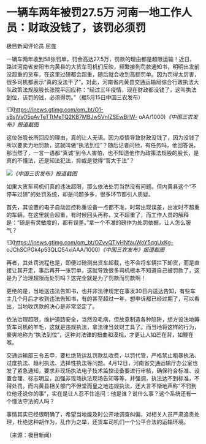 # 一辆车两年被罚27.5万 河南一地工作人员：财政没钱了，该罚必须罚

极目新闻评论员 屈旌

一辆车两年收到58张罚单，罚金高达27.5万，罚款的理由都是超限运输！近日，路过河南省安阳市内黄县的大货车司机们反映，频繁接到罚款通知书，明明出发前没超重的货车，在这里过磅都会超重，随后就会收到高额罚单。因为罚得太厉害，很多司机都表示“真的没法干了”。对此，河南省内黄县交通运输局综合行政执法大队政策法规股股长张院平回应称：“经过三年疫情，现在财政都没钱了，这叫执法到位，该罚的钱，必须得罚。”（据5月15日中国三农发布）

![](https://inews.gtimg.com/om_bt/O1-sBsjVsO5pAvTeTTtMeTQ2KB7MBJw5VnlZSEwBiIW-
oAA/1000)_《中国三农发布》报道截图_

这位张股长所回应的理由，真的让人无语。因为疫情导致财政没钱了，因为没钱了所以要卖力地罚款，这就叫做“执法到位”？随后记者问他，有任务吗，他回答说，那当然了，一言一语都“真诚”到令人害怕，也不知道他作为政策法规股的股长，是真的不懂法，还是知法犯法，抑或是觉得“官大于法”？

![](https://inews.gtimg.com/om_bt/Ogb0pa2BP7zL4IpXSybTyqgJa7J_F661TalWJ1MUkw2O8AA/1000)_《中国三农发布》报道截图_

如果大货车司机们真的违法超限，那么依法处罚当然没有问题。但内黄县这个“不停车过磅”的处罚系统，却是问题多多，很多环节都引人质疑。

首先，其设置的电子自动监控称重设备一点都不准，时常出现误差，出发时不超重的车辆，在这里就会超重，有时候回头再称，又不超重了，而工作人员的解释是：“磅是有灵敏度的，都有误差。”拿一个不准的磅作为处罚依据，让人怎么服气？

![](https://inews.gtimg.com/om_bt/OZvvQTiyHNfauWoY5qgUxKg-
oJChSCPGk4p53QLQ54xiAAA/1000)_《中国三农发布》报道截图_

再者，其处罚流程也是，即便过磅测出货车超载，也不会将车辆拦下卸货，而是直接让其开走，事后再开一张罚单，这就导致很多司机根本不知道自己被罚款了，这是为了治理超限而处罚吗？这完全就是为了罚款而罚款啊！

更绝的是，当地送违法告知书，也并非法律规定在事发30日内送达告知，有些车主几个月后才收到违法告知书，有的甚至超过一年，想申诉都已经过期了，可以看出，当地收罚款的决心是非常坚定了。

依法治理超限，维护道路安全，当然没毛病，但故意制造各种陷阱，想方设法地薅货车司机的羊毛，这就是违规执法，拿法律当敛财工具了。而当地将这样的行为，豪爽地称为“执法到位”，这种对法律的扭曲和漠视，才更让人如芒在背，如鲠在喉。

交通运输部三令五申，要杜绝货运乱罚款乱收费，以罚代管，严格禁止粗暴执法、过度执法、趋利执法、选择性执法等问题。4月12日，河南省交通运输厅办公室也发了紧急通知，要求非现场执法电子技术监控设备要进行审核，确保符合标准、设置合理、标志明显，加强非现场执法现场告知等等，并强调，执法达不到标准，不得处罚。而内黄县相关部门不但堂而皇之地违规执法，还大言不惭地声称“不罚到位他还说你的事”，实在是让人忍不住追问：他是谁？说什么事？这个系统还有一个懂法守法的人吗？

事情其实已经很明确了，希望当地能及时公开地调查纠偏，对相关人员严肃追责处理，杜绝这种胡作为，乱作为之举，还货车司机们一个公平合法的运输环境。

（来源：极目新闻）

